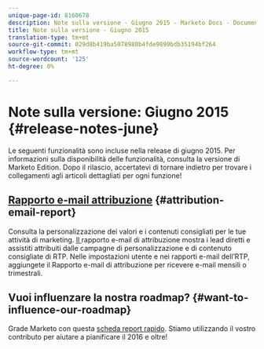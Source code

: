 ```yaml
---
unique-page-id: 8160678
description: Note sulla versione - Giugno 2015 - Marketo Docs - Documentazione prodotto
title: Note sulla versione - Giugno 2015
translation-type: tm+mt
source-git-commit: 029d8b419ba5078980b4fde9890bdb35194bf264
workflow-type: tm+mt
source-wordcount: '125'
ht-degree: 0%

---
```



# Note sulla versione: Giugno 2015 {#release-notes-june}

Le seguenti funzionalità sono incluse nella release di giugno 2015. Per informazioni sulla disponibilità delle funzionalità, consulta la versione di Marketo Edition. Dopo il rilascio, accertatevi di tornare indietro per trovare i collegamenti agli articoli dettagliati per ogni funzione!

## [Rapporto e-mail attribuzione](/help/marketo/product-docs/web-personalization/reporting-for-web-personalization/email-reports.md) {#attribution-email-report}

Consulta la personalizzazione dei valori e i contenuti consigliati per le tue attività di marketing. [Il ](/help/marketo/product-docs/web-personalization/reporting-for-web-personalization/email-reports.md) rapporto e-mail di attribuzione mostra i lead diretti e assistiti attribuiti dalle campagne di personalizzazione e di contenuto consigliate di RTP. Nelle impostazioni utente e nei rapporti e-mail dell’RTP, aggiungete il Rapporto e-mail di attribuzione per ricevere e-mail mensili o trimestrali.

## Vuoi influenzare la nostra roadmap? {#want-to-influence-our-roadmap}

Grade Marketo con questa [scheda report rapido](https://www.surveymonkey.com/s/VG9YCT5). Stiamo utilizzando il vostro contributo per aiutare a pianificare il 2016 e oltre!
